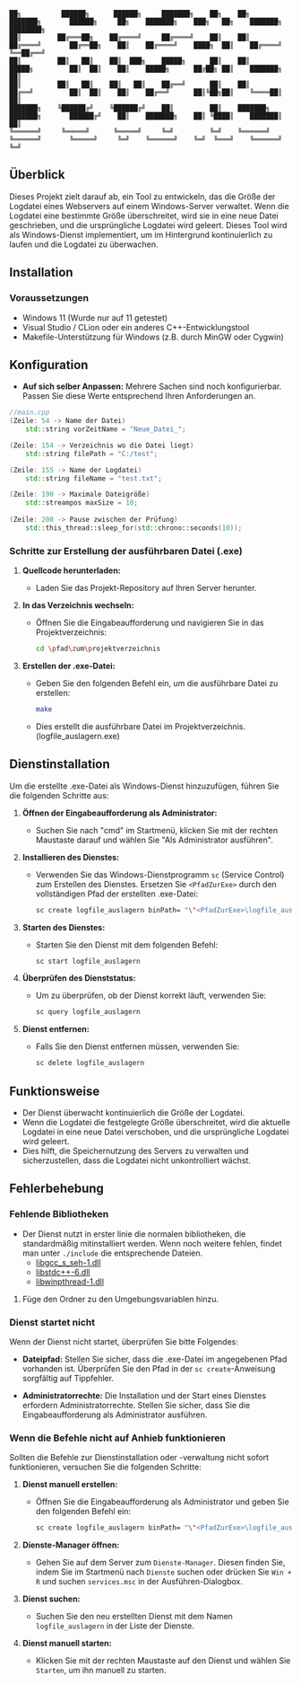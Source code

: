 ```Console
██╗          ██████╗      ██████╗     ███████╗    ██╗    ██╗        ███████╗       ██████╗     ██╗    ███████╗    ███╗   ██╗    ███████╗    ████████╗
██║         ██╔═══██╗    ██╔════╝     ██╔════╝    ██║    ██║        ██╔════╝       ██╔══██╗    ██║    ██╔════╝    ████╗  ██║    ██╔════╝    ╚══██╔══╝
██║         ██║   ██║    ██║  ███╗    █████╗      ██║    ██║        █████╗         ██║  ██║    ██║    █████╗      ██╔██╗ ██║    ███████╗       ██║   
██║         ██║   ██║    ██║   ██║    ██╔══╝      ██║    ██║        ██╔══╝         ██║  ██║    ██║    ██╔══╝      ██║╚██╗██║    ╚════██║       ██║   
███████╗    ╚██████╔╝    ╚██████╔╝    ██║         ██║    ███████╗   ███████╗       ██████╔╝    ██║    ███████╗    ██║ ╚████║    ███████║       ██║   
╚══════╝     ╚═════╝      ╚═════╝     ╚═╝         ╚═╝    ╚══════╝   ╚══════╝       ╚═════╝     ╚═╝    ╚══════╝    ╚═╝  ╚═══╝    ╚══════╝       ╚═╝
```

## Überblick

Dieses Projekt zielt darauf ab, ein Tool zu entwickeln, das die Größe der Logdatei eines Webservers auf einem Windows-Server verwaltet. Wenn die Logdatei eine bestimmte Größe überschreitet, wird sie in eine neue Datei geschrieben, und die ursprüngliche Logdatei wird geleert. Dieses Tool wird als Windows-Dienst implementiert, um im Hintergrund kontinuierlich zu laufen und die Logdatei zu überwachen.

## Installation

### Voraussetzungen

- Windows 11 (Wurde nur auf 11 getestet)
- Visual Studio / CLion oder ein anderes C++-Entwicklungstool
- Makefile-Unterstützung für Windows (z.B. durch MinGW oder Cygwin)

## Konfiguration

- **Auf sich selber Anpassen:** Mehrere Sachen sind noch konfigurierbar. Passen Sie diese Werte entsprechend Ihren Anforderungen an.

```cpp
//main.cpp
(Zeile: 54 -> Name der Datei)
    std::string vorZeitName = "Neue_Datei_";

(Zeile: 154 -> Verzeichnis wo die Datei liegt)
    std::string filePath = "C:/test";

(Zeile: 155 -> Name der Logdatei)
    std::string fileName = "test.txt";

(Zeile: 190 -> Maximale Dateigröße)
    std::streampos maxSize = 10;
    
(Zeile: 200 -> Pause zwischen der Prüfung)
    std::this_thread::sleep_for(std::chrono::seconds(10));
```

### Schritte zur Erstellung der ausführbaren Datei (.exe)

1. **Quellcode herunterladen:**
    - Laden Sie das Projekt-Repository auf Ihren Server herunter.

2. **In das Verzeichnis wechseln:**
    - Öffnen Sie die Eingabeaufforderung und navigieren Sie in das Projektverzeichnis:
      ```bash
      cd \pfad\zum\projektverzeichnis
      ```

3. **Erstellen der .exe-Datei:**
    - Geben Sie den folgenden Befehl ein, um die ausführbare Datei zu erstellen:
      ```bash
      make
      ```

    - Dies erstellt die ausführbare Datei im Projektverzeichnis. (logfile_auslagern.exe)

## Dienstinstallation

Um die erstellte .exe-Datei als Windows-Dienst hinzuzufügen, führen Sie die folgenden Schritte aus:

1. **Öffnen der Eingabeaufforderung als Administrator:**
    - Suchen Sie nach "cmd" im Startmenü, klicken Sie mit der rechten Maustaste darauf und wählen Sie "Als Administrator ausführen".

2. **Installieren des Dienstes:**
    - Verwenden Sie das Windows-Dienstprogramm `sc` (Service Control) zum Erstellen des Dienstes. Ersetzen Sie `<PfadZurExe>` durch den vollständigen Pfad der erstellten .exe-Datei:

      ```bash
      sc create logfile_auslagern binPath= "\"<PfadZurExe>\logfile_auslagern.exe\""
      ```

3. **Starten des Dienstes:**
    - Starten Sie den Dienst mit dem folgenden Befehl:

      ```bash
      sc start logfile_auslagern
      ```

4. **Überprüfen des Dienststatus:**
    - Um zu überprüfen, ob der Dienst korrekt läuft, verwenden Sie:

      ```bash
      sc query logfile_auslagern
      ```

5. **Dienst entfernen:**
    - Falls Sie den Dienst entfernen müssen, verwenden Sie:

      ```bash
      sc delete logfile_auslagern
      ```

## Funktionsweise

- Der Dienst überwacht kontinuierlich die Größe der Logdatei.
- Wenn die Logdatei die festgelegte Größe überschreitet, wird die aktuelle Logdatei in eine neue Datei verschoben, und die ursprüngliche Logdatei wird geleert.
- Dies hilft, die Speichernutzung des Servers zu verwalten und sicherzustellen, dass die Logdatei nicht unkontrolliert wächst.

## Fehlerbehebung

### Fehlende Bibliotheken
- Der Dienst nutzt in erster linie die normalen bibliotheken, die standardmäßig mitinstalliert werden. Wenn noch weitere fehlen, findet man unter `./include` die entsprechende Dateien.
  - [libgcc_s_seh-1.dll](include%2Flibgcc_s_seh-1.dll)
  - [libstdc++-6.dll](include%2Flibstdc%2B%2B-6.dll)
  - [libwinpthread-1.dll](include%2Flibwinpthread-1.dll)

1. Füge den Ordner zu den Umgebungsvariablen hinzu.

### Dienst startet nicht

Wenn der Dienst nicht startet, überprüfen Sie bitte Folgendes:

- **Dateipfad:** Stellen Sie sicher, dass die .exe-Datei im angegebenen Pfad vorhanden ist. Überprüfen Sie den Pfad in der `sc create`-Anweisung sorgfältig auf Tippfehler.

- **Administratorrechte:** Die Installation und der Start eines Dienstes erfordern Administratorrechte. Stellen Sie sicher, dass Sie die Eingabeaufforderung als Administrator ausführen.

### Wenn die Befehle nicht auf Anhieb funktionieren

Sollten die Befehle zur Dienstinstallation oder -verwaltung nicht sofort funktionieren, versuchen Sie die folgenden Schritte:

1. **Dienst manuell erstellen:**
   - Öffnen Sie die Eingabeaufforderung als Administrator und geben Sie den folgenden Befehl ein:
     ```bash
     sc create logfile_auslagern binPath= "\"<PfadZurExe>\logfile_auslagern.exe\""
     ```

2. **Dienste-Manager öffnen:**
   - Gehen Sie auf dem Server zum `Dienste-Manager`. Diesen finden Sie, indem Sie im Startmenü nach `Dienste` suchen oder drücken Sie `Win + R` und suchen `services.msc` in der Ausführen-Dialogbox.

3. **Dienst suchen:**
   - Suchen Sie den neu erstellten Dienst mit dem Namen `logfile_auslagern` in der Liste der Dienste.

4. **Dienst manuell starten:**
   - Klicken Sie mit der rechten Maustaste auf den Dienst und wählen Sie `Starten`, um ihn manuell zu starten.